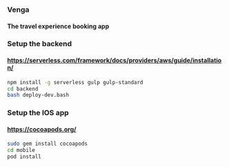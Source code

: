 ### Venga
#### The travel experience booking app

### Setup the backend
#### https://serverless.com/framework/docs/providers/aws/guide/installation/
```bash
npm install -g serverless gulp gulp-standard
cd backend
bash deploy-dev.bash
```

### Setup the IOS app
#### https://cocoapods.org/
```bash
sudo gem install cocoapods
cd mobile
pod install
```
